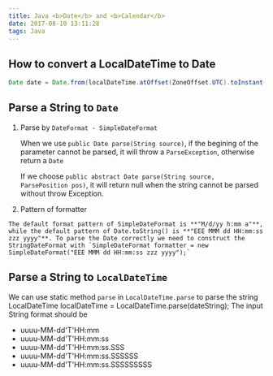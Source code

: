```yaml
---
title: Java <b>Date</b> and <b>Calendar</b>
date: 2017-08-10 13:11:28
tags: Java
---
```


## How to convert a LocalDateTime to Date

```java
Date date = Date.from(localDateTime.atOffset(ZoneOffset.UTC).toInstant());
```

## Parse a String to `Date`

1. Parse by `DateFormat - SimpleDateFormat`

	When we use `public Date parse(String source)`, if the begining of the parameter cannot be parsed, it will throw a `ParseException`, otherwise return a `Date`
	
	If we choose `public abstract Date parse(String source, ParsePosition pos)`, it will return null when the string cannot be parsed without throw Exception.
	

2. Pattern of formatter
<!-- more -->
	The default format pattern of SimpleDateFormat is **"M/d/yy h:mm a"**, while the default pattern of Date.toString() is **"EEE MMM dd HH:mm:ss zzz yyyy"**. To parse the Date correctly we need to construct the StringDateFormat with `SimpleDateFormat formatter = new SimpleDateFormat("EEE MMM dd HH:mm:ss zzz yyyy");`
	
## Parse a String to `LocalDateTime`

We can use static method `parse` in `LocalDateTime.parse` to parse the string
LocalDateTime localDateTime = LocalDateTime.parse(dateString); The input String format should be 


* uuuu-MM-dd'T'HH:mm
* uuuu-MM-dd'T'HH:mm:ss
* uuuu-MM-dd'T'HH:mm:ss.SSS
* uuuu-MM-dd'T'HH:mm:ss.SSSSSS
* uuuu-MM-dd'T'HH:mm:ss.SSSSSSSSS



